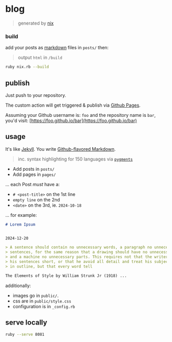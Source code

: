 # blog

> generated by [nix][nix]

### build

add your posts as [markdown][gfm] files in `posts/` then:

> output `html` in `/build`

```bash
ruby nix.rb --build
```

## publish

Just push to your repository. 

The custom action will get triggered & publish via [Github Pages][gh-pages].  

Assuming your Github username is: `foo` and the repository name is `bar`,  
you'd visit: [https://foo.github.io/bar](https://foo.github.io/bar)

## usage 

It's like [Jekyll][jekyll]. You write [Github-flavored Markdown][gfm].

> inc. syntax highlighting for 150 languages via [`pygments`][pygments]

- Add posts in `posts/`
- Add pages in `pages/`

... each Post *must* have a:

- `# <post-title>` on the 1st line
- `empty line` on the 2nd
- `<date>` on the 3rd, ie. `2024-10-18`

... for example:

```markdown
# Lorem Ipsum


2024-12-20

> A sentence should contain no unnecessary words, a paragraph no unnecessary 
> sentences, for the same reason that a drawing should have no unnecessary lines 
> and a machine no unnecessary parts. This requires not that the writer make all 
> his sentences short, or that he avoid all detail and treat his subjects only 
> in outline, but that every word tell

The Elements of Style by William Strunk Jr (1918) ...
```

additionally:

- images go in `public/`.
- css are in `public/style.css`
- configuration is in `_config.rb`


## serve locally

```bash
ruby --serve 8081
```

[nix]: https://github/com/nicholaswmin/nix
[club]: https://1kb.club/
[ruby]: https://ruby-doc.org/3.3.4/
[jekyll]: https://jekyllrb.com/
[gh-pages]: https://pages.github.com/
[gfm]: https://github.github.com/gfm/
[pygments]: https://pygments.org/
[file-rb]: https://github.com/nicholaswmin/nix/blob/main/nix.rb
